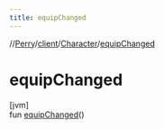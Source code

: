 ```yaml
---
title: equipChanged
---
```

//[Perry](../../../index.html)/[client](../index.html)/[Character](index.html)/[equipChanged](equip-changed.html)



# equipChanged



[jvm]\
fun [equipChanged](equip-changed.html)()




